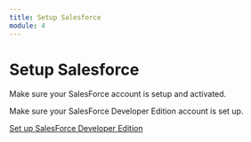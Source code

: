 ```yaml
---
title: Setup Salesforce
module: 4
---
```


# Setup Salesforce

Make sure your SalesForce account is setup and activated.

Make sure your SalesForce Developer Edition account is set up.

<a href="https://moodle.umt.edu/mod/url/view.php?id=1999977&redirect=1" target="_new">Set up SalesForce Developer Edition</a>
